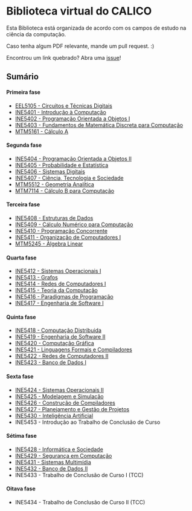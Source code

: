 # Biblioteca virtual do CALICO

Esta Biblioteca está organizada de acordo com os campos de estudo na ciência da computação.

Caso tenha algum PDF relevante, mande um pull request. :)

Encontrou um link quebrado? Abra uma [issue](https://github.com/CalicoUFSC/Biblioteca/issues)!

## Sumário

#### Primeira fase

* [EEL5105 - Circuitos e Técnicas Digitais](Organizacao-dos-Sistemas-Computacionais/Circuitos-e-Tecnicas-Digitais.md)
* [INE5401 - Introdução à Computação](Fundamentos-de-Computacao/Introducao-a-Computacao.md)
* [INE5402 - Programação Orientada a Objetos I](Tecnologias-da-Computacao/Programacao/Programacao-Orientada-a-Objetos-I.md)
* [INE5403 - Fundamentos de Matemática Discreta para Computação](Fundamentos-de-Computacao/Fundamentos-de-Matematica-Discreta-para-Computacao.md)
* [MTM5161 - Cálculo A](Fundamentos-Matematicos/Calculo-A.md)

#### Segunda fase

* [INE5404 - Programação Orientada a Objetos II](Tecnologias-da-Computacao/Programacao/Programacao-Orientada-a-Objetos-II.md)
* [INE5405 - Probabilidade e Estatística](Fundamentos-Matematicos/Probabilidade-e-Estatistica.md)
* [INE5406 - Sistemas Digitais](Organizacao-dos-Sistemas-Computacionais/Sistemas-Digitais.md)
* [INE5407 - Ciência, Tecnologia e Sociedade](Tecnologia-e-a-Sociedade/Ciencia-Tecnologia-e-Sociedade.md)
* [MTM5512 - Geometria Analítica](Fundamentos-Matematicos/Geometria-Analitica.md)
* [MTM7114 - Cálculo B para Computação](Fundamentos-Matematicos/Calculo-B-para-Computacao.md)

#### Terceira fase

* [INE5408 - Estruturas de Dados](Fundamentos-de-Computacao/Estruturas-de-Dados.md)
* [INE5409 - Cálculo Numérico para Computação](Fundamentos-Matematicos/Calculo-Numerico.md)
* [INE5410 - Programação Concorrente](Tecnologias-da-Computacao/Programacao/Programacao-Concorrente.md)
* [INE5411 - Organização de Computadores I](Organizacao-dos-Sistemas-Computacionais/Organizacao-de-Computadores.md)
* [MTM5245 - Álgebra Linear](Fundamentos-Matematicos/Algebra-Linear.md)

#### Quarta fase

* [INE5412 - Sistemas Operacionais I](Organizacao-dos-Sistemas-Computacionais/Sistemas-Operacionais/Sistemas-Operacionais-I.md)
* [INE5413 - Grafos](Fundamentos-Matematicos/Teoria-de-Grafos.md)
* [INE5414 - Redes de Computadores I](Tecnologias-da-Computacao/Redes-de-Computadores/Redes-de-Computadores-I.md)
* [INE5415 - Teoria da Computação](Fundamentos-de-Computacao/Teoria-da-Computacao.md)
* [INE5416 - Paradigmas de Programação](Fundamentos-de-Computacao/Paradigmas-de-Programacao.md)
* [INE5417 - Engenharia de Software I](Tecnologias-da-Computacao/Engenharia-de-Software/Engenharia-de-Software-I.md)

#### Quinta fase

* [INE5418 - Computação Distribuida](Organizacao-dos-Sistemas-Computacionais/Computacao-Distribuida.md)
* [INE5419 - Engenharia de Software II](Tecnologias-da-Computacao/Engenharia-de-Software/Engenharia-de-Software-II.md)
* [INE5420 - Computação Gráfica](Tecnologias-da-Computacao/Computacao-Grafica.md)
* [INE5421 - Linguagens Formais e Compiladores](Fundamentos-de-Computacao/Linguagens-Formais-e-Compiladores.md)
* [INE5422 - Redes de Computadores II](Tecnologias-da-Computacao/Redes-de-Computadores/Redes-de-Computadores-II.md)
* [INE5423 - Banco de Dados I](Tecnologias-da-Computacao/Bancos-de-Dados/Banco-de-Dados-I.md)

#### Sexta fase

* [INE5424 - Sistemas Operacionais II](Organizacao-dos-Sistemas-Computacionais/Sistemas-Operacionais/Sistemas-Operacionais-II.md)
* [INE5425 - Modelagem e Simulação](Tecnologias-da-Computacao/Modelagem-e-Simulacao.md)
* [INE5426 - Construção de Compiladores](Tecnologias-da-Computacao/Construcao-de-Compiladores.md)
* [INE5427 - Planejamento e Gestão de Projetos](Tecnologias-da-Computacao/Engenharia-de-Software/Planejamento-e-Gestao-de-Projetos.md)
* [INE5430 - Inteligência Artificial](Tecnologias-da-Computacao/Inteligencia-Artificial.md)
* INE5453 - Introdução ao Trabalho de Conclusão de Curso

#### Sétima fase

* [INE5428 - Informática e Sociedade](Tecnologia-e-a-Sociedade/Informatica-e-Sociedade.md)
* [INE5429 - Segurança em Computação](Tecnologias-da-Computacao/Seguranca-em-Computacao.md)
* [INE5431 - Sistemas Multimídia](Tecnologias-da-Computacao/Sistemas-Multimidia.md)
* [INE5432 - Banco de Dados II](Tecnologias-da-Computacao/Bancos-de-Dados/Banco-de-Dados-II.md)
* INE5433 - Trabalho de Conclusão de Curso I (TCC)

#### Oitava fase

* INE5434 - Trabalho de Conclusão de Curso II (TCC)
